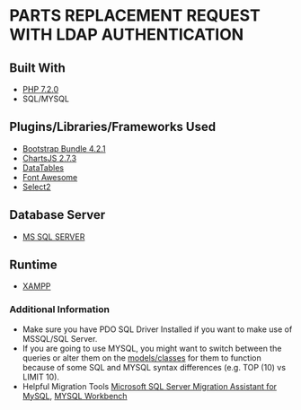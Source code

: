 # PARTS REPLACEMENT REQUEST WITH LDAP AUTHENTICATION

## Built With
* [PHP 7.2.0](hhttps://php.net/)
* SQL/MYSQL

## Plugins/Libraries/Frameworks Used

* [Bootstrap Bundle 4.2.1](https://getbootstrap.com/)
* [ChartsJS 2.7.3](https://www.chartjs.org/)
* [DataTables](https://datatables.net/download/#dt/jszip-2.5.0/dt-1.10.18/b-1.5.4/b-html5-1.5.4/b-print-1.5.4)
* [Font Awesome](https://fontawesome.com/)
* [Select2](https://select2.org/)

## Database Server
* [MS SQL SERVER](https://www.microsoft.com/en-us/sql-server/sql-server-2017)

## Runtime
* [XAMPP](https://www.apachefriends.org/)

### Additional Information
* Make sure you have PDO SQL Driver Installed if you want to make use of MSSQL/SQL Server.
* If you are going to use MYSQL, you might want to switch between the queries or alter them on the [models/classes](https://github.com/anthonyballugjr/part-request/tree/master/classes) for them to function because of some SQL and MYSQL syntax differences (e.g. TOP (10) vs LIMIT 10).
* Helpful Migration Tools [Microsoft SQL Server Migration Assistant for MySQL](https://www.microsoft.com/en-us/download/details.aspx?id=54257), [MYSQL Workbench](https://www.mysql.com/products/workbench/)
